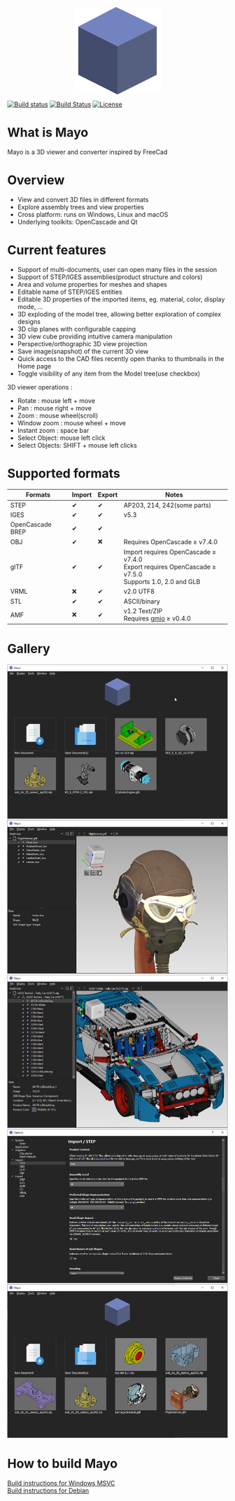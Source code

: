 <p align="center">
  <img src="images/appicon_256.png" width="200px" align="center" />
</p>

[![Build status](https://ci.appveyor.com/api/projects/status/6d1w0d6gw28npxpf?svg=true)](https://ci.appveyor.com/project/HuguesDelorme/mayo)
[![Build Status](https://img.shields.io/travis/fougue/mayo/develop.svg?logo=travis)](https://travis-ci.org/fougue/mayo)
[![License](https://img.shields.io/badge/license-BSD%202--clause-blue.svg)](https://github.com/fougue/mayo/blob/develop/LICENSE.txt)

# What is Mayo
Mayo is a 3D viewer and converter inspired by FreeCad

# Overview
* View and convert 3D files in different formats
* Explore assembly trees and view properties
* Cross platform: runs on Windows, Linux and macOS
* Underlying toolkits: OpenCascade and Qt

# Current features
* Support of multi-documents, user can open many files in the session
* Support of STEP/IGES assemblies(product structure and colors)
* Area and volume properties for meshes and shapes
* Editable name of STEP/IGES entities
* Editable 3D properties of the imported items, eg. material, color, display mode, ...
* 3D exploding of the model tree, allowing better exploration of complex designs
* 3D clip planes with configurable capping
* 3D view cube providing intuitive camera manipulation
* Perspective/orthographic 3D view projection
* Save image(snapshot) of the current 3D view
* Quick access to the CAD files recently open thanks to thumbnails in the Home page
* Toggle visibility of any item from the Model tree(use checkbox)

3D viewer operations :
* Rotate : mouse left + move
* Pan : mouse right + move
* Zoom : mouse wheel(scroll)
* Window zoom : mouse wheel + move
* Instant zoom : space bar
* Select Object: mouse left click
* Select Objects: SHIFT + mouse left clicks

# Supported formats
  Formats                 |  Import   |  Export  | Notes
--------------------------|-----------|----------|------------------------------
STEP                      |  &#10004; | &#10004; | AP203, 214, 242(some parts)
IGES                      |  &#10004; | &#10004; | v5.3
OpenCascade BREP          |  &#10004; | &#10004; |
OBJ                       |  &#10004; | &#10060; | Requires OpenCascade &#8805; v7.4.0
glTF                      |  &#10004; | &#10004; | Import requires OpenCascade &#8805; v7.4.0<br>Export requires OpenCascade &#8805; v7.5.0<br>Supports 1.0, 2.0 and GLB
VRML                      |  &#10060; | &#10004; | v2.0 UTF8
STL                       |  &#10004; | &#10004; | ASCII/binary
AMF                       |  &#10060; | &#10004; | v1.2 Text/ZIP<br>Requires [gmio](https://github.com/fougue/gmio) &#8805; v0.4.0

# Gallery

<img src="doc/screencast_1.gif"/>

<img src="doc/screenshot_2.png"/>

<img src="doc/screenshot_3.png"/>

<img src="doc/screenshot_4.png"/>

<img src="doc/screenshot_5.png"/>

# How to build Mayo
[Build instructions for Windows MSVC](https://github.com/fougue/mayo/wiki/Build-instructions-for-Windows-MSVC)  
[Build instructions for Debian](https://github.com/fougue/mayo/wiki/Build-instructions-for-Debian)
